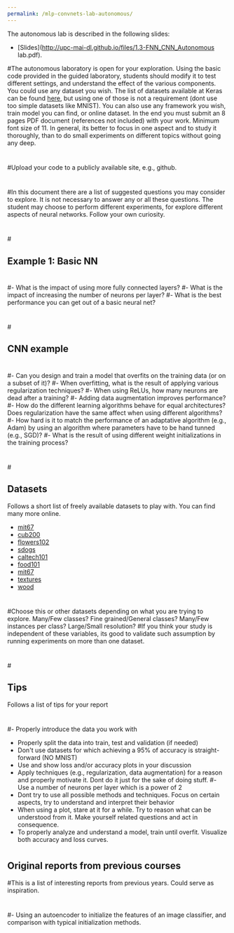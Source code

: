 ```yaml
---
permalink: /mlp-convnets-lab-autonomous/
---
```


The autonomous lab is described in the following slides:
*  [Slides](http://upc-mai-dl.github.io/files/1.3-FNN_CNN_Autonomous lab.pdf).

#The autonomous laboratory is open for your exploration. Using the basic code provided in the guided laboratory, students should modify it to test different settings, and understand the effect of the various components. You could use any dataset you wish. The list of datasets available at Keras can be found [here](https://keras.io/datasets/), but using one of those is not a requirement (dont use too simple datasets like MNIST). You can also use any framework you wish, train model you can find, or online dataset. In the end you must submit an 8 pages PDF document (references not included) with your work. Minimum font size of 11. In general, its better to focus in one aspect and to study it thoroughly, than to do small experiments on different topics without going any deep.
#
#Upload your code to a publicly available site, e.g., github.
#
#In this document there are a list of suggested questions you may consider to explore. It is not necessary to answer any or all these questions. The student may choose to perform different experiments, for explore different aspects of neural networks. Follow your own curiosity.
#
#<a name='basic_nn'></a>
## Example 1: Basic NN
#
#- What is the impact of using more fully connected layers?
#- What is the impact of increasing the number of neurons per layer?
#- What is the best performance you can get out of a basic neural net?
#
#
#
#<a name='cnn'></a>
## CNN example
#
#- Can you design and train a model that overfits on the training data (or on a subset of it)?
#- When overfitting, what is the result of applying various regularization techniques?
#- When using ReLUs, how many neurons are dead after a training?
#- Adding data augmentation improves performance?
#- How do the different learning algorithms behave for equal architectures? Does regularization have the same affect when using different algorithms?
#- How hard is it to match the performance of an adaptative algorithm (e.g., Adam) by using an algorithm where parameters have to be hand tunned (e.g., SGD)?
#- What is the result of using different weight initializations in the training process?
#
#
#<a name='datasets'></a>
## Datasets
Follows a short list of freely available datasets to play with. You can find many more online.

- [mit67](http://web.mit.edu/torralba/www/indoor.html)
- [cub200](http://www.vision.caltech.edu/visipedia/CUB-200.html)
- [flowers102](http://www.robots.ox.ac.uk/~vgg/data/flowers/102/)
- [sdogs](vision.stanford.edu/aditya86/StanfordDogs/)
- [caltech101](www.vision.caltech.edu/Image_Datasets/Caltech101/)
- [food101](www.vision.ee.ethz.ch/datasets_extra/food-101)
- [mit67](http://web.mit.edu/torralba/www/indoor.html)
- [textures](https://www.robots.ox.ac.uk/~vgg/data/dtd/)
- [wood](www.ee.oulu.fi/~olli/Projects/Lumber.Grading.html)
#
#Choose this or other datasets depending on what you are trying to explore. Many/Few classes? Fine grained/General classes? Many/Few instances per class? Large/Small resolution?
#If you think your study is independent of these variables, its good to validate such assumption by running experiments on more than one dataset.
#
#<a name='tips'></a>
## Tips
Follows a list of tips for your report
#
#- Properly introduce the data you work with
- Properly split the data into train, test and validation (if needed)
- Don't use datasets for which achieving a 95% of accuracy is straight-forward (NO MNIST)
- Use and show loss and/or accuracy plots in your discussion
- Apply techniques (e.g., regularization, data augmentation) for a reason and properly motivate it. Dont do it just for the sake of doing stuff.
#- Use a number of neurons per layer which is a power of 2
- Dont try to use all possible methods and techniques. Focus on certain aspects, try to understand and interpret their behavior
- When using a plot, stare at it for a while. Try to reason what can be understood from it. Make yourself related questions and act in consequence. 
- To properly analyze and understand a model, train until overfit. Visualize both accuracy and loss curves.
#
## Original reports from previous courses
#This is a list of interesting reports from previous years. Could serve as inspiration.
#
#- Using an autoencoder to initialize the features of an image classifier, and comparison with typical initialization methods.
#
